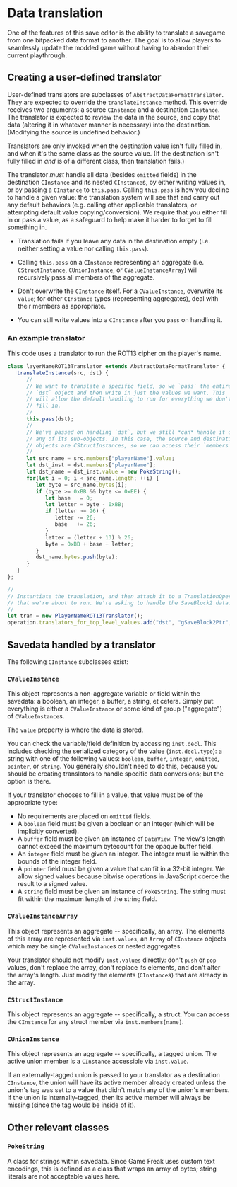 
# Data translation

One of the features of this save editor is the ability to translate a savegame from one bitpacked data format to another. The goal is to allow players to seamlessly update the modded game without having to abandon their current playthrough.

## Creating a user-defined translator

User-defined translators are subclasses of `AbstractDataFormatTranslator`. They are expected to override the `translateInstance` method. This override receives two arguments: a source `CInstance` and a destination `CInstance`. The translator is expected to review the data in the source, and copy that data (altering it in whatever manner is necessary) into the destination. (Modifying the source is undefined behavior.)

Translators are only invoked when the destination value isn't fully filled in, and when it's the same class as the source value. (If the destination isn't fully filled in *and* is of a different class, then translation fails.)

The translator *must* handle all data (besides `omitted` fields) in the destination `CInstance` and its nested `CInstance`s, by either writing values in, or by passing a `CInstance` to `this.pass`. Calling `this.pass` is how you decline to handle a given value: the translation system will see that and carry out any default behaviors (e.g. calling other applicable translators, or attempting default value copying/conversion). We require that you either fill in or pass a value, as a safeguard to help make it harder to forget to fill something in.

* Translation fails if you leave any data in the destination empty (i.e. neither setting a value nor calling `this.pass`).

* Calling `this.pass` on a `CInstance` representing an aggregate (i.e. `CStructInstance`, `CUnionInstance`, or `CValueInstanceArray`) will recursively pass all members of the aggregate.

* Don't overwrite the `CInstance` itself. For a `CValueInstance`, overwrite its `value`; for other `CInstance` types (representing aggregates), deal with their members as appropriate.

* You can still write values into a `CInstance` after you `pass` on handling it.

### An example translator

This code uses a translator to run the ROT13 cipher on the player's name.

```js
class layerNameROT13Translator extends AbstractDataFormatTranslator {
   translateInstance(src, dst) {
      //
      // We want to translate a specific field, so we `pass` the entire 
      // `dst` object and then write in just the values we want. This 
      // will allow the default handling to run for everything we don't 
      // fill in.
      //
      this.pass(dst);
      //
      // We've passed on handling `dst`, but we still *can* handle it or 
      // any of its sub-objects. In this case, the source and destination 
      // objects are CStructInstances, so we can access their `members`:
      //
      let src_name = src.members["playerName"].value;
      let dst_inst = dst.members["playerName"];
      let dst_name = dst_inst.value = new PokeString();
      for(let i = 0; i < src_name.length; ++i) {
         let byte = src_name.bytes[i];
         if (byte >= 0xBB && byte <= 0xEE) {
            let base   = 0;
            let letter = byte - 0xBB;
            if (letter >= 26) {
               letter -= 26;
               base   += 26;
            }
            letter = (letter + 13) % 26;
            byte = 0xBB + base + letter;
         }
         dst_name.bytes.push(byte);
      }
   }
};

//
// Instantiate the translation, and then attach it to a TranslationOperation 
// that we're about to run. We're asking to handle the SaveBlock2 data.
//
let tran = new PlayerNameROT13Translator();
operation.translators_for_top_level_values.add("dst", "gSaveBlock2Ptr", tran);
```

## Savedata handled by a translator

The following `CInstance` subclasses exist:

### `CValueInstance`

This object represents a non-aggregate variable or field within the savedata: a boolean, an integer, a buffer, a string, et cetera. Simply put: everything is either a `CValueInstance` or some kind of group ("aggregate") of `CValueInstance`s.

The `value` property is where the data is stored.

You can check the variable/field definition by accessing `inst.decl`. This includes checking the serialized category of the value (`inst.decl.type`): a string with one of the following values: `boolean`, `buffer`, `integer`, `omitted`, `pointer`, or `string`. You generally shouldn't need to do this, because you should be creating translators to handle specific data conversions; but the option is there.

If your translator chooses to fill in a value, that value must be of the appropriate type:

* No requirements are placed on `omitted` fields.
* A `boolean` field must be given a boolean or an integer (which will be implicitly converted).
* A `buffer` field must be given an instance of `DataView`. The view's length cannot exceed the maximum bytecount for the opaque buffer field.
* An `integer` field must be given an integer. The integer must lie within the bounds of the integer field.
* A `pointer` field must be given a value that can fit in a 32-bit integer. We allow signed values because bitwise operations in JavaScript coerce the result to a signed value.
* A `string` field must be given an instance of `PokeString`. The string must fit within the maximum length of the string field.

### `CValueInstanceArray`

This object represents an aggregate -- specifically, an array. The elements of this array are represented via `inst.values`, an `Array` of `CInstance` objects which may be single `CValueInstance`s or nested aggregates.

Your translator should not modify `inst.values` directly: don't `push` or `pop` values, don't replace the array, don't replace its elements, and don't alter the array's length. Just modify the elements (`CInstance`s) that are already in the array.

### `CStructInstance`

This object represents an aggregate -- specifically, a struct. You can access the `CInstance` for any struct member via `inst.members[name]`.

### `CUnionInstance`

This object represents an aggregate -- specifically, a tagged union. The active union member is a `CInstance` accessible via `inst.value`.

If an externally-tagged union is passed to your translator as a destination `CInstance`, the union will have its active member already created unless the union's tag was set to a value that didn't match any of the union's members. If the union is internally-tagged, then its active member will always be missing (since the tag would be inside of it).

## Other relevant classes

### `PokeString`

A class for strings within savedata. Since Game Freak uses custom text encodings, this is defined as a class that wraps an array of bytes; string literals are not acceptable values here.